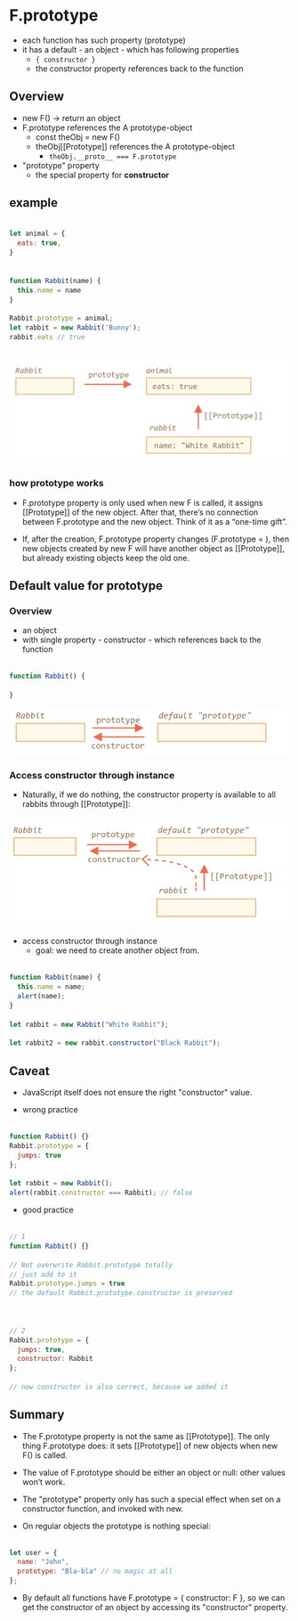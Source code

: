 # F.prototype
* each function has such property (prototype)
* it has a default - an object - which has following properties 
  * `{ constructor }`
  * the constructor property references back to the function




## Overview
* new F() -> return an object
* F.prototype references the A prototype-object
  * const theObj = new F()
  * theObj[[Prototype]] references the A prototype-object
    * `theObj.__proto__ === F.prototype`
* "prototype" property
  * the special property for **constructor**

## example

```js

let animal = {
  eats: true,
}


function Rabbit(name) {
  this.name = name
}

Rabbit.prototype = animal;
let rabbit = new Rabbit('Bunny');
rabbit.eats // true

```

<br />

<img src="./assets/prototype_of_constructor.png" />

### how prototype works

* F.prototype property is only used when new F is called, it assigns [[Prototype]] of the new object. After that, there’s no connection between F.prototype and the new object. Think of it as a “one-time gift”.

* If, after the creation, F.prototype property changes (F.prototype = <another object>), then new objects created by new F will have another object as [[Prototype]], but already existing objects keep the old one.


## Default value for prototype

### Overview

* an object
 * with single property - constructor - which references back to the function


```js

function Rabbit() {

}

```

<img src="./assets/default_property.png" >


### Access constructor through instance

* Naturally, if we do nothing, the constructor property is available to all rabbits through [[Prototype]]:

<img src="./assets/object_default_property.png" >

* access constructor through instance
  * goal: we need to create another object from.


```js

function Rabbit(name) {
  this.name = name;
  alert(name);
}

let rabbit = new Rabbit("White Rabbit");

let rabbit2 = new rabbit.constructor("Black Rabbit");

```

## Caveat
* JavaScript itself does not ensure the right "constructor" value.

* wrong practice

```js

function Rabbit() {}
Rabbit.prototype = {
  jumps: true
};

let rabbit = new Rabbit();
alert(rabbit.constructor === Rabbit); // false

```

* good practice

```js

// 1
function Rabbit() {}

// Not overwrite Rabbit.prototype totally
// just add to it
Rabbit.prototype.jumps = true
// the default Rabbit.prototype.constructor is preserved



// 2
Rabbit.prototype = {
  jumps: true,
  constructor: Rabbit
};

// now constructor is also correct, because we added it

```


## Summary

* The F.prototype property is not the same as [[Prototype]]. The only thing F.prototype does: it sets [[Prototype]] of new objects when new F() is called.
* The value of F.prototype should be either an object or null: other values won’t work.
* The "prototype" property only has such a special effect when set on a constructor function, and invoked with new.

* On regular objects the prototype is nothing special:

```js

let user = {
  name: "John",
  prototype: "Bla-bla" // no magic at all
};

```


* By default all functions have F.prototype = { constructor: F }, so we can get the constructor of an object by accessing its "constructor" property.
